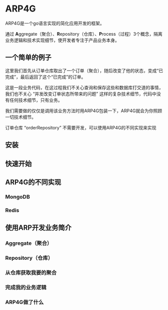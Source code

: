 # ARP4G
ARP4G是一个go语言实现的简化应用开发的框架。

通过 **A**ggregate（聚合）、**R**epository（仓库）、**P**rocess（过程）3个概念，隔离业务逻辑和技术实现细节，使开发者专注于产品业务本身。

## 一个简单的例子
这里我们首先从订单仓库取出了一个订单（聚合），随后改变了他的状态，变成“已完成”，最后返回了这个“已完成”的订单。

这是一段业务代码，在这过程我们不关心查询和保存这些和数据库打交道的事情，我们也不关心 “并发改变订单状态所带来的问题” 这样的复杂技术细节，代码中没有任何技术细节，只有业务。

我们需要做的仅仅是调用该业务方法时用ARP4G包装一下，ARP4G就会为你照顾一切技术细节。

订单仓库 “orderRepository” 不需要开发，可以使用ARP4G的不同实现来实现

## 安装
## 快速开始
## ARP4G的不同实现
### MongoDB
### Redis
## 使用ARP开发业务简介
### Aggregate（聚合）
### Repository（仓库）
### 从仓库获取我要的聚合
### 完成我的业务逻辑
### ARP4G做了什么

